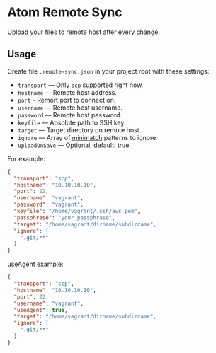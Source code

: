 # Atom Remote Sync

Upload your files to remote host after every change.

## Usage

Create file `.remote-sync.json` in your project root with these settings:

* `transport` — Only `scp` supported right now.
* `hostname` — Remote host address.
* `port` - Remort port to connect on.
* `username` — Remote host username.
* `password` — Remote host password.
* `keyfile` — Absolute path to SSH key.
* `target` — Target directory on remote host.
* `ignore` — Array of [minimatch](https://github.com/isaacs/minimatch) patterns
  to ignore.
* `uploadOnSave` — Optional, default: true

For example:

```json
{
  "transport": "scp",
  "hostname": "10.10.10.10",
  "port": 22,
  "username": "vagrant",
  "password": "vagrant",
  "keyfile": "/home/vagrant/.ssh/aws.pem",
  "passphrase": "your_passphrase",
  "target": "/home/vagrant/dirname/subdirname",
  "ignore": [
    ".git/**"
  ]
}
```

useAgent example:
```json
{
  "transport": "scp",
  "hostname": "10.10.10.10",
  "port": 22,
  "username": "vagrant",
  "useAgent": true,
  "target": "/home/vagrant/dirname/subdirname",
  "ignore": [
    ".git/**"
  ]
}
```
